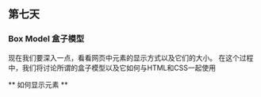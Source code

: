 ## 第七天

### Box Model 盒子模型

现在我们要深入一点，看看网页中元素的显示方式以及它们的大小。
在这个过程中，我们将讨论所谓的盒子模型以及它如何与HTML和CSS一起使用

** 如何显示元素 **

